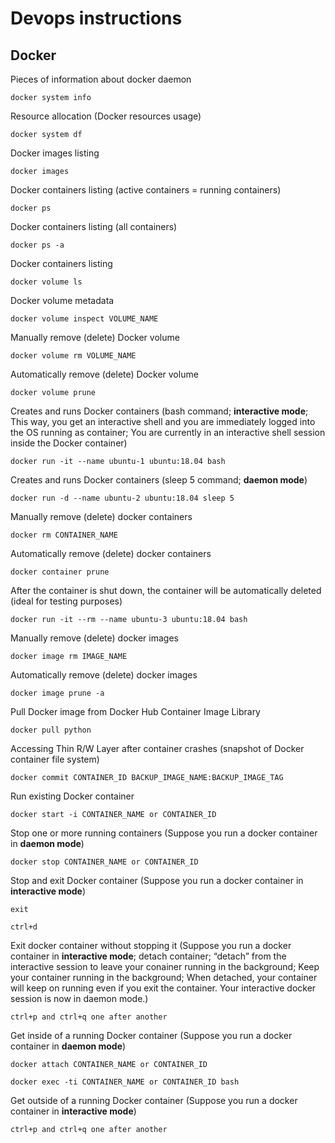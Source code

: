# Devops instructions

## Docker

Pieces of information about docker daemon
```
docker system info
```
Resource allocation (Docker resources usage)
```
docker system df
```
Docker images listing
```
docker images
```
Docker containers listing (active containers = running containers)
```
docker ps
```
Docker containers listing (all containers)
```
docker ps -a
```
Docker containers listing
```
docker volume ls
```
Docker volume metadata
```
docker volume inspect VOLUME_NAME
```
Manually remove (delete) Docker volume
```
docker volume rm VOLUME_NAME
```
Automatically remove (delete) Docker volume
```
docker volume prune
```
Creates and runs Docker containers (bash command; **interactive mode**; 
This way, you get an interactive shell and you are immediately logged into the OS running as container;
You are currently in an interactive shell session inside the Docker container)
```
docker run -it --name ubuntu-1 ubuntu:18.04 bash
```
Creates and runs Docker containers (sleep 5 command; **daemon mode**)
```
docker run -d --name ubuntu-2 ubuntu:18.04 sleep 5
```
Manually remove (delete) docker containers
```
docker rm CONTAINER_NAME
```
Automatically remove (delete) docker containers
```
docker container prune
```
After the container is shut down, the container will be automatically deleted (ideal for testing purposes)
```
docker run -it --rm --name ubuntu-3 ubuntu:18.04 bash
```
Manually remove (delete) docker images
```
docker image rm IMAGE_NAME
```
Automatically remove (delete) docker images
```
docker image prune -a
```
Pull Docker image from Docker Hub Container Image Library
```
docker pull python
```
Accessing Thin R/W Layer after container crashes (snapshot of Docker container file system)
```
docker commit CONTAINER_ID BACKUP_IMAGE_NAME:BACKUP_IMAGE_TAG
```
Run existing Docker container
```
docker start -i CONTAINER_NAME or CONTAINER_ID
```
Stop one or more running containers (Suppose you run a docker container in **daemon mode**)
```
docker stop CONTAINER_NAME or CONTAINER_ID
```
Stop and exit Docker container (Suppose you run a docker container in **interactive mode**)
```
exit 
```
```
ctrl+d 
```
Exit docker container without stopping it (Suppose you run a docker container in **interactive mode**;
detach container; “detach” from the interactive session to leave your conainer running in the background;
Keep your container running in the background; When detached, your container will keep on running even if you exit the container. 
Your interactive docker session is now in daemon mode.)
```
ctrl+p and ctrl+q one after another
```
Get inside of a running Docker container (Suppose you run a docker container in **daemon mode**)
``` 
docker attach CONTAINER_NAME or CONTAINER_ID
```
```
docker exec -ti CONTAINER_NAME or CONTAINER_ID bash
```
Get outside of a running Docker container (Suppose you run a docker container in **interactive mode**)
``` 
ctrl+p and ctrl+q one after another
```
